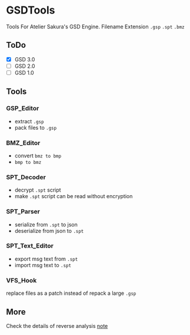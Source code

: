 # GSDTools
Tools For Atelier Sakura's GSD Engine. Filename Extension `.gsp` `.spt` `.bmz`

## ToDo
- [x] GSD 3.0
- [ ] GSD 2.0
- [ ] GSD 1.0

## Tools
### GSP_Editor
- extract `.gsp`
- pack files to `.gsp`  

### BMZ_Editor
- convert `bmz to bmp`
- `bmp to bmz`  

### SPT_Decoder
- decrypt `.spt` script
- make `.spt` script can be read without encryption

### SPT_Parser
- serialize from `.spt` to json
- deserialize from json to `.spt`  

### SPT_Text_Editor
- export msg text from `.spt`
- import msg text to `.spt`

### VFS_Hook
replace files as a patch instead of repack a large `.gsp`

## More
Check the details of reverse analysis [note](/etc)
